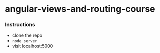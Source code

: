 angular-views-and-routing-course
================================

### Instructions
 - clone the repo
 - `node server`
 - visit localhost:5000

